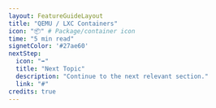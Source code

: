 ```yaml
---
layout: FeatureGuideLayout
title: "QEMU / LXC Containers"
icon: "📦" # Package/container icon
time: "5 min read"
signetColor: '#27ae60'
nextStep:
  icon: "➡️"
  title: "Next Topic"
  description: "Continue to the next relevant section."
  link: "#"
credits: true
---
```

